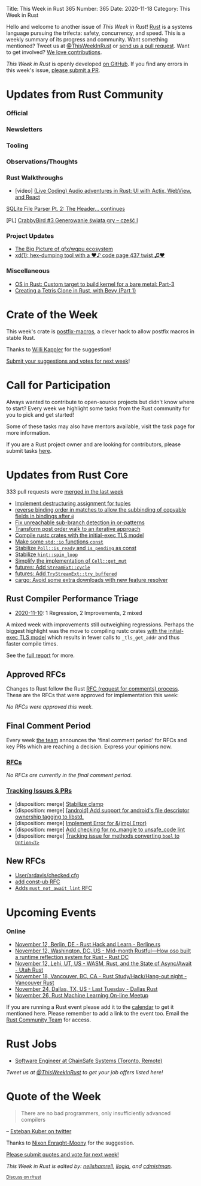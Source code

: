 Title: This Week in Rust 365
Number: 365
Date: 2020-11-18
Category: This Week in Rust

Hello and welcome to another issue of *This Week in Rust*!
[Rust](http://rust-lang.org) is a systems language pursuing the trifecta: safety, concurrency, and speed.
This is a weekly summary of its progress and community.
Want something mentioned? Tweet us at [@ThisWeekInRust](https://twitter.com/ThisWeekInRust) or [send us a pull request](https://github.com/rust-lang/this-week-in-rust).
Want to get involved? [We love contributions](https://github.com/rust-lang/rust/blob/master/CONTRIBUTING.md).

*This Week in Rust* is openly developed [on GitHub](https://github.com/rust-lang/this-week-in-rust).
If you find any errors in this week's issue, [please submit a PR](https://github.com/rust-lang/this-week-in-rust/pulls).

# Updates from Rust Community

### Official

### Newsletters

### Tooling

### Observations/Thoughts

### Rust Walkthroughs
* [video] [(Live Coding) Audio adventures in Rust: UI with Actix, WebView, and React](https://youtu.be/vmvq9jKBlGc)

[SQLite File Parser Pt. 2: The Header... continues](https://freemasen.com//blog/sqlite-parser-pt-2/index.html)

[PL] [CrabbyBird #3 Generowanie świata gry – cześć I](https://postacnormalna.pl/crabbybird-3-generowanie-swiata-gry-czesc-i/)

### Project Updates

* [The Big Picture of gfx/wgpu ecosystem](https://gfx-rs.github.io/2020/11/16/big-picture.html)
* [xd(1): hex-dumping tool with a ♥♪ code page 437 twist ♫♥](https://www.azabani.com/2020/11/15/xd.html)

### Miscellaneous
* [OS in Rust: Custom target to build kernel for a bare metal: Part-3](https://blog.knoldus.com/os-in-rust-custom-target-to-build-kernel-for-a-bare-metal-part-3/)
* [Creating a Tetris Clone in Rust, with Bevy (Part 1)](https://corbamico.github.io/2020/11/12/tetris-1/)

# Crate of the Week

This week's crate is [postfix-macros](https://github.com/est31/postfix-macros), a clever hack to allow postfix macros in stable Rust.

Thanks to [Willi Kappler](https://users.rust-lang.org/t/crate-of-the-week/2704/841) for the suggestion!

[Submit your suggestions and votes for next week][submit_crate]!

[submit_crate]: https://users.rust-lang.org/t/crate-of-the-week/2704

# Call for Participation

Always wanted to contribute to open-source projects but didn't know where to start?
Every week we highlight some tasks from the Rust community for you to pick and get started!

Some of these tasks may also have mentors available, visit the task page for more information.

If you are a Rust project owner and are looking for contributors, please submit tasks [here][guidelines].

[guidelines]: https://users.rust-lang.org/t/twir-call-for-participation/4821

# Updates from Rust Core

333 pull requests were [merged in the last week][merged]

[merged]: https://github.com/search?q=is%3Apr+org%3Arust-lang+is%3Amerged+merged%3A2020-11-02..2020-11-09

* [Implement destructuring assignment for tuples](https://github.com/rust-lang/rust/pull/78748)
* [reverse binding order in matches to allow the subbinding of copyable fields in bindings after `@`](https://github.com/rust-lang/rust/pull/78638)
* [Fix unreachable sub-branch detection in or-patterns](https://github.com/rust-lang/rust/pull/78167)
* [Transform post order walk to an iterative approach](https://github.com/rust-lang/rust/pull/78607)
* [Compile rustc crates with the initial-exec TLS model](https://github.com/rust-lang/rust/pull/78201)
* [Make some `std::io` functions `const`](https://github.com/rust-lang/rust/pull/78811)
* [Stabilize `Poll::is_ready` and `is_pending` as const](https://github.com/rust-lang/rust/pull/76227)
* [Stabilize `hint::spin_loop`](https://github.com/rust-lang/rust/pull/76097)
* [Simplify the implementation of `Cell::get_mut`](https://github.com/rust-lang/rust/pull/78735)
* [futures: Add `StreamExt::cycle`](https://github.com/rust-lang/futures-rs/pull/2252)
* [futures: Add `TryStreamExt::try_buffered`](https://github.com/rust-lang/futures-rs/pull/2245)
* [cargo: Avoid some extra downloads with new feature resolver](https://github.com/rust-lang/cargo/pull/8823)

## Rust Compiler Performance Triage

* [2020-11-10](https://github.com/rust-lang/rustc-perf/blob/master/triage/2020-11-10.md):
1 Regression, 2 Improvements, 2 mixed

A mixed week with improvements still outweighing regressions. Perhaps the biggest highlight was the move to compiling rustc crates [with the initial-exec TLS model](https://github.com/rust-lang/rust/pull/78201) which results in fewer calls to `_tls_get_addr` and thus faster compile times.

See the [full report](https://github.com/rust-lang/rustc-perf/blob/master/triage/2020-11-10.md) for more.

## Approved RFCs

Changes to Rust follow the Rust [RFC (request for comments) process](https://github.com/rust-lang/rfcs#rust-rfcs). These
are the RFCs that were approved for implementation this week:

*No RFCs were approved this week.*

## Final Comment Period

Every week [the team](https://www.rust-lang.org/team.html) announces the
'final comment period' for RFCs and key PRs which are reaching a
decision. Express your opinions now.

### [RFCs](https://github.com/rust-lang/rfcs/labels/final-comment-period)

*No RFCs are currently in the final comment period.*

### [Tracking Issues & PRs](https://github.com/rust-lang/rust/labels/final-comment-period)
* [disposition: merge] [Stabilize clamp](https://github.com/rust-lang/rust/pull/77872)
* [disposition: merge] [[android] Add support for android's file descriptor ownership tagging to libstd.](https://github.com/rust-lang/rust/pull/74860)
* [disposition: merge] [Implement Error for &(impl Error)](https://github.com/rust-lang/rust/pull/75180)
* [disposition: merge] [Add checking for no_mangle to unsafe_code lint](https://github.com/rust-lang/rust/pull/72209)
* [disposition: merge] [Tracking issue for methods converting `bool` to `Option<T>`](https://github.com/rust-lang/rust/issues/64260)

## New RFCs
* [User/ardavis/checked cfg](https://github.com/rust-lang/rfcs/pull/3013)
* [add const-ub RFC](https://github.com/rust-lang/rfcs/pull/3016)
* [Adds `must_not_await_lint` RFC](https://github.com/rust-lang/rfcs/pull/3014)

# Upcoming Events

### Online
* [November 12, Berlin, DE - Rust Hack and Learn - Berline.rs](https://www.meetup.com/opentechschool-berlin/events/txcprrybcpbqb/)
* [November 12, Washington, DC, US - Mid-month Rustful—How oso built a runtime reflection system for Rust - Rust DC](https://www.meetup.com/RustDC/events/273813659)
* [November 12, Lehi, UT, US - WASM, Rust, and the State of Async/Await - Utah Rust](https://www.meetup.com/utah-rust/events/273757338/)
* [November 18, Vancouver, BC, CA - Rust Study/Hack/Hang-out night - Vancouver Rust](https://www.meetup.com/Vancouver-Rust/events/npqfbsybcpbxb/)
* [November 24, Dallas, TX, US - Last Tuesday - Dallas Rust](https://www.meetup.com/Dallas-Rust/events/jqxqwrybcpbgc/)
* [November 26, Rust Machine Learning On-line Meetup](https://www.meetup.com/Tel-Aviv-Data-Science-ODSC/events/274650041/)


If you are running a Rust event please add it to the [calendar] to get
it mentioned here. Please remember to add a link to the event too.
Email the [Rust Community Team][community] for access.

[calendar]: https://www.google.com/calendar/embed?src=apd9vmbc22egenmtu5l6c5jbfc%40group.calendar.google.com
[community]: mailto:community-team@rust-lang.org

# Rust Jobs

* [Software Engineer at ChainSafe Systems (Toronto, Remote)](https://www.notion.so/chainsafe/Blockchain-Developer-Rust-0d577a2636b84511a5d4efc69454585d)

*Tweet us at [@ThisWeekInRust](https://twitter.com/ThisWeekInRust) to get your job offers listed here!*
# Quote of the Week

> There are no bad programmers, only insufficiently advanced compilers

– [Esteban Kuber on twitter](https://twitter.com/ekuber/status/1319476290395664384)

Thanks to [Nixon Enraght-Moony](https://users.rust-lang.org/t/twir-quote-of-the-week/328/957) for the suggestion.

[Please submit quotes and vote for next week!](https://users.rust-lang.org/t/twir-quote-of-the-week/328)

*This Week in Rust is edited by: [nellshamrell](https://github.com/nellshamrell), [llogiq](https://github.com/llogiq), and [cdmistman](https://github.com/cdmistman).*

<small>[Discuss on r/rust](https://www.reddit.com/r/rust/comments/joxy7n/this_week_in_rust_363/)</small>
